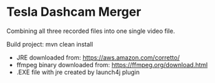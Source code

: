 # Tesla Dashcam Merger
Combining all three recorded files into one single video file.

Build project: mvn clean install


* JRE downloaded from: https://aws.amazon.com/corretto/
* ffmpeg binary downloaded from: https://ffmpeg.org/download.html
* .EXE file with jre created by launch4j plugin